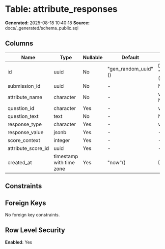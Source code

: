 ﻿# Table: attribute_responses

**Generated:** 2025-08-18 10:40:18
**Source:** docs/_generated/schema_public.sql

## Columns

| Name | Type | Nullable | Default | Notes |
|------|------|----------|---------|-------|
| id | uuid | No | "gen_random_uuid"() | DEFAULT "gen_random_uuid"() NOT NULL |
| submission_id | uuid | No | - | NOT NULL |
| attribute_name | character | No | - | varying(100) NOT NULL |
| question_id | character | Yes | - | varying(50) |
| question_text | text | No | - | NOT NULL |
| response_type | character | Yes | - | varying(50) |
| response_value | jsonb | Yes | - | - |
| score_context | integer | Yes | - | - |
| attribute_score_id | uuid | Yes | - | - |
| created_at | timestamp with time zone | Yes | "now"() | DEFAULT "now"() |


## Constraints



## Foreign Keys

No foreign key constraints.


## Row Level Security

**Enabled:** Yes


